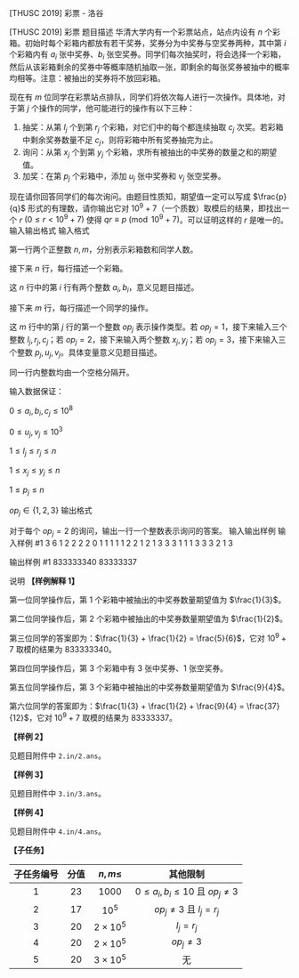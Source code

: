 



[THUSC 2019] 彩票 - 洛谷














[THUSC 2019] 彩票
题目描述
华清大学内有一个彩票站点，站点内设有 $n$ 个彩箱。初始时每个彩箱内都放有若干奖券，奖券分为中奖券与空奖券两种，其中第 $i$ 个彩箱内有 $a_i$ 张中奖券、$b_i$ 张空奖券。同学们每次抽奖时，将会选择一个彩箱，然后从该彩箱剩余的奖券中等概率随机抽取一张，即剩余的每张奖券被抽中的概率均相等。注意：被抽出的奖券将不放回彩箱。

现在有 $m$ 位同学在彩票站点排队，同学们将依次每人进行一次操作。具体地，对于第 $j$ 个操作的同学，他可能进行的操作有以下三种：

1. 抽奖：从第 $l_j$ 个到第 $r_j$ 个彩箱，对它们中的每个都连续抽取 $c_j$ 次奖。若彩箱中剩余奖券数量不足 $c_j$，则将彩箱中所有奖券抽完为止。
2. 询问：从第 $x_j$ 个到第 $y_j$ 个彩箱，求所有被抽出的中奖券的数量之和的期望值。
3. 加奖：在第 $p_j$ 个彩箱中，添加 $u_j$ 张中奖券和 $v_j$ 张空奖券。

现在请你回答同学们的每次询问。由题目性质知，期望值一定可以写成 $\frac{p}{q}$ 形式的有理数，请你输出它对 $10^9+7$（一个质数）取模后的结果，即找出一个 $r$ $(0\leq r < 10^9+7)$ 使得 $qr \equiv p \pmod{10^9+7}$。可以证明这样的 $r$ 是唯一的。
输入输出格式
输入格式

第一行两个正整数 $n,m$，分别表示彩箱数和同学人数。

接下来 $n$ 行，每行描述一个彩箱。

这 $n$ 行中的第 $i$ 行有两个整数 $a_i,b_i$，意义见题目描述。

接下来 $m$ 行，每行描述一个同学的操作。

这 $m$ 行中的第 $j$ 行的第一个整数 $op_j$ 表示操作类型。若 $op_j=1$，接下来输入三个整数 $l_j,r_j,c_j$；若 $op_j = 2$，接下来输入两个整数 $x_j,y_j$；若 $op_j=3$，接下来输入三个整数 $p_j,u_j,v_j$。具体变量意义见题目描述。

同一行内整数均由一个空格分隔开。

输入数据保证：

$0 \leq a_i,b_i,c_j \leq 10^8$

$0\leq u_j,v_j \leq 10^3$

$1\leq l_j\leq r_j \leq n$

$1\leq x_j\leq y_j\leq n$

$1\leq p_j\leq n$

$op_j \in \{1,2,3\}$
输出格式

对于每个 $op_j = 2$ 的询问，输出一行一个整数表示询问的答案。
输入输出样例
输入样例 #1
3 6
1 2
2 2
2 0
1 1 1 1
1 2 2 1
2 1 3
3 3 1 1
1 3 3 3
2 1 3

输出样例 #1
833333340
83333337

说明
**【样例解释 1】**

第一位同学操作后，第 1 个彩箱中被抽出的中奖券数量期望值为 $\frac{1}{3}$。

第二位同学操作后，第 2 个彩箱中被抽出的中奖券数量期望值为 $\frac{1}{2}$。

第三位同学的答案即为：$\frac{1}{3} + \frac{1}{2} = \frac{5}{6}$，它对 $10^9+7$ 取模的结果为 $833333340$。

第四位同学操作后，第 3 个彩箱中有 3 张中奖券、1 张空奖券。

第五位同学操作后，第 3 个彩箱中被抽出的中奖券数量期望值为 $\frac{9}{4}$。

第六位同学的答案即为：$\frac{1}{3} + \frac{1}{2} + \frac{9}{4} = \frac{37}{12}$，它对 $10^9+7$ 取模的结果为 $83333337$。

**【样例 2】**

见题目附件中 `2.in/2.ans`。

**【样例 3】**

见题目附件中 `3.in/3.ans`。

**【样例 4】**

见题目附件中 `4.in/4.ans`。

**【子任务】**

| 子任务编号| 分值 | $n,m\leq$ | 其他限制 |
| :--: | :--: | :--: | :--: |
| 1 | 23 | $1000$ | $0\leq a_i,b_i \leq 10$ 且 $op_j \neq 3$|
| 2 | 17 | $10^5$ | $op_j \neq 3$ 且 $l_j = r_j$ |
| 3 | 20 | $2 \times 10^5$ | $l_j=r_j$ |
| 4 | 20 | $2 \times 10^5$ | $op_j \neq 3$ |
| 5 | 20 | $3 \times 10^5$ | 无 |






